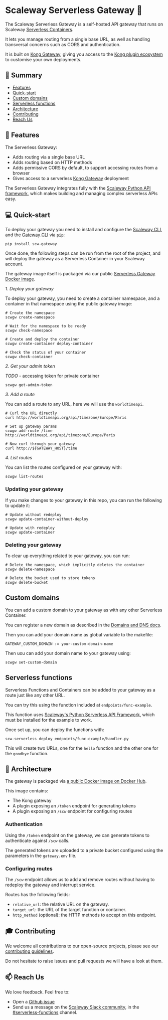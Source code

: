 # Scaleway Serverless Gateway :door:

The Scaleway Serverless Gateway is a self-hosted API gateway that runs on Scaleway [Serverless Containers](https://www.scaleway.com/en/serverless-containers/).

It lets you manage routing from a single base URL, as well as handling transversal concerns such as CORS and authentication.

It is built on [Kong Gateway](https://docs.konghq.com/gateway/latest/), giving you access to the [Kong plugin ecosystem](https://docs.konghq.com/hub/) to customise your own deployments.

## :page_with_curl: Summary

- [Features](#rocket-features)
- [Quick-start](#computer-quick-start)
- [Custom domains](#custom-domains)
- [Serverless functions](#serverless-functions)
- [Architecture](#hammer-architecture)
- [Contributing](#mortar_board-contributing)
- [Reach Us](#mailbox-reach-us)

## :rocket: Features

The Serverless Gateway:

* Adds routing via a single base URL
* Adds routing based on HTTP methods
* Adds permissive CORS by default, to support accessing routes from a browser
* Gives access to a serverless [Kong Gateway](https://docs.konghq.com/gateway/latest/) deployment

The Serverless Gateway integrates fully with the [Scaleway Python API framework](https://github.com/scaleway/serverless-api-project), which makes building and managing complex serverless APIs easy.

## :computer: Quick-start

To deploy your gateway you need to install and configure the [Scaleway CLI](https://github.com/scaleway/scaleway-cli), and the [Gateway CLI](https://pypi.org/project/scw-gateway/) via [`pip`](https://pip.pypa.io/en/stable/index.html):

```
pip install scw-gateway
```

Once done, the following steps can be run from the root of the project, and will deploy the gateway as a Serverless Container in your Scaleway account.

The gateway image itself is packaged via our public [Serverless Gateway Docker image](https://hub.docker.com/r/scaleway/serverless-gateway).

*1. Deploy your gateway*

To deploy your gateway, you need to create a container namespace, and a container in that namespace using the public gateway image:

```
# Create the namespace
scwgw create-namespace

# Wait for the namespace to be ready
scwgw check-namespace

# Create and deploy the container
scwgw create-container deploy-container

# Check the status of your container
scwgw check-container
```

*2. Get your admin token*

*TODO* - accessing token for private container

```
scwgw get-admin-token
```

*3. Add a route*

You can add a route to any URL, here we will use the `worldtimeapi`.

```
# Curl the URL directly
curl http://worldtimeapi.org/api/timezone/Europe/Paris

# Set up gateway params
scwgw add-route /time http://worldtimeapi.org/api/timezone/Europe/Paris

# Now curl through your gateway
curl http://${GATEWAY_HOST}/time
```

*4. List routes*

You can list the routes configured on your gateway with:

```
scwgw list-routes
```

### Updating your gateway

If you make changes to your gateway in this repo, you can run the following to update it:

```
# Update without redeploy
scwgw update-container-without-deploy

# Update with redeploy
scwgw update-container
```

### Deleting your gateway

To clear up everything related to your gateway, you can run:

```
# Delete the namespace, which implicitly deletes the container
scwgw delete-namespace

# Delete the bucket used to store tokens
scwgw delete-bucket
```

## Custom domains

You can add a custom domain to your gateway as with any other Serverless Container.

You can register a new domain as described in the [Domains and DNS docs](https://www.scaleway.com/en/docs/network/domains-and-dns/quickstart/).

Then you can add your domain name as global variable to the makefile:

```
GATEWAY_CUSTOM_DOMAIN := your-custom-domain-name
```

Then uou can add your domain name to your gateway using:

```
scwgw set-custom-domain
```

## Serverless functions

Serverless Functions and Containers can be added to your gateway as a route just like any other URL.

You can try this using the function included at `endpoints/func-example`.

This function uses [Scaleway's Python Serverless API Framework](https://github.com/scaleway/serverless-api-project), which must be installed for the example to work.

Once set up, you can deploy the functions with:

```
scw-serverless deploy endpoints/func-example/handler.py
```

This will create two URLs, one for the `hello` function and the other one for the `goodbye` function.

## :hammer: Architecture

The gateway is packaged via [a public Docker image on Docker Hub](https://hub.docker.com/r/scaleway/serverless-gateway).

This image contains:

- The Kong gateway
- A plugin exposing an `/token` endpoint for generating tokens
- A plugin exposing an `/scw` endpoint for configuring routes

### Authentication

Using the `/token` endpoint on the gateway, we can generate tokens to authenticate against `/scw` calls.

The generated tokens are uploaded to a private bucket configured using the parameters in the `gateway.env` file.

### Configuring routes

The `/scw` endpoint allows us to add and remove routes without having to redeploy the gateway and interrupt service.

Routes has the following fields:

- `relative_url`: the relative URL on the gateway.
- `target_url`: the URL of the target function or container.
- `http_method` (optional): the HTTP methods to accept on this endpoint.

## :mortar_board: Contributing

We welcome all contributions to our open-source projects, please see our [contributing guidelines](./.github/CONTRIBUTING.md).

Do not hesitate to raise issues and pull requests we will have a look at them.

## :mailbox: Reach Us

We love feedback. Feel free to:

- Open a [Github issue](https://github.com/scaleway/serverless-functions-python/issues/new)
- Send us a message on the [Scaleway Slack community](https://slack.scaleway.com/), in the [#serverless-functions](https://scaleway-community.slack.com/app_redirect?channel=serverless-functions) channel.
